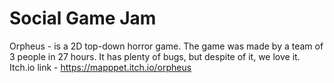 # Social Game Jam
Orpheus - is a 2D top-down horror game.
The game was made by a team of 3 people in 27 hours. 
It has plenty of bugs, but despite of it, we love it.
Itch.io link - https://mapppet.itch.io/orpheus
